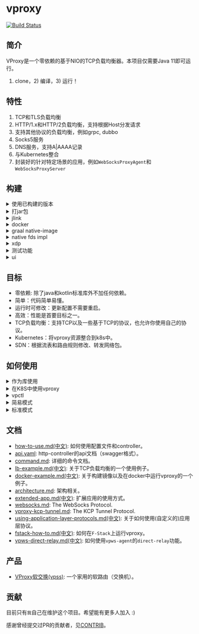 # vproxy

[![Build Status](https://github.com/wkgcass/vproxy/actions/workflows/ci.yaml/badge.svg?branch=dev)](https://github.com/wkgcass/vproxy/actions/workflows/ci.yaml)

## 简介

VProxy是一个零依赖的基于NIO的TCP负载均衡器。本项目仅需要Java 11即可运行。

1) clone，2) 编译，3) 运行！

## 特性

1. TCP和TLS负载均衡
2. HTTP/1.x和HTTP/2负载均衡，支持根据Host分发请求
3. 支持其他协议的负载均衡，例如grpc, dubbo
4. Socks5服务
5. DNS服务，支持A|AAAA记录
6. 与Kubernetes整合
7. 封装好的针对特定场景的应用，例如`WebSocksProxyAgent`和`WebSocksProxyServer`

## 构建

<details><summary>使用已构建的版本</summary>

<br>

查看 [release page](https://github.com/wkgcass/vproxy/releases).

#### For linux

使用release页面中最新的`vproxy-linux`二进制文件。

或者

使用`jlink`打包的运行时文件：点[这里](https://github.com/wkgcass/vproxy/releases/download/1.0.0-BETA-12/vproxy-runtime-linux.tar.gz)下载。

#### For macos

使用release页面中最新的`vproxy-macos`二进制文件。

#### For windows

Java运行时可以从[这里](https://adoptium.net/releases.html?variant=openjdk17&jvmVariant=hotspot)下载。

#### For musl

使用`jlink`打包的运行时文件：点[这里](https://github.com/wkgcass/vproxy/releases/download/1.0.0-BETA-12/vproxy-runtime-musl.tar.gz)下载。

</details>

<details><summary>打jar包</summary>

<br>

```
./gradlew clean jar
java -jar build/libs/vproxy.jar -Deploy=HelloWorld
```

</details>

<details><summary>jlink</summary>

<br>

```
make jlink
./build/image/bin/vproxy -Deploy=HelloWorld
```

</details>

<details><summary>docker</summary>

<br>

```
# make docker
docker run -it --rm vproxyio/vproxy -Deploy=HelloWorld
```

</details>

<details><summary>graal native-image</summary>

<br>

```
make image
./vproxy -Deploy=HelloWorld
```

</details>

<details><summary>native fds impl</summary>

<br>

仅支持macos(bsd)/linux。另外在编译前，你还需要配置`JAVA_HOME`环境变量。

```
make vfdposix
java -Dvfd=posix -Djava.library.path=./base/src/main/c -jar build/libs/vproxy.jar -Deploy=HelloWorld
```

如果要使用`F-Stack`版本，可以按照这个文档的步骤执行：[fstack-how-to.md](https://github.com/wkgcass/vproxy/blob/master/doc_zh/fstack-how-to.md)。

此外，Windows有一个特别版本用于支持Tap设备：`-Dvfd=windows`，但是普通fd和事件循环依旧是jdk selector channel.

```
make vfdwindows
java -Dvfd=windows -Djava.library.path=./base/src/main/c -jar build/libs/vproxy.jar -Deploy=HelloWorld
```

Windows TAP依赖OpenVPN TAP Driver。MacOS TAP依赖tuntaposx。

MacOS TUN、Linux TAP和TUN均无特殊依赖。

</details>

<details><summary>xdp</summary>

<br>

推荐使用5.10（或者至少5.4）内核来启用switch模块的xdp支持。  
如果使用比较低的版本，则无法在不同xdp网口之间共享umem。

要编译xdp，你需要这些软件包：`apt-get install -y linux-headers-$(uname -r) build-essential libelf-dev clang llvm`，然后执行：

```
make vpxdp
```

在非Linux平台下，可在容器中编译：

```
make vpxdp-linux
```

</details>

<details><summary>测试功能</summary>

<br>

执行测试用例:

```
./gradlew runTest
```

在docker中执行测试用例：

```
make dockertest
```

测试vswitch, docker network plugin, vpctl, k8s controller:

```shell
# 需要事先安装virtualbox

cd ./misc/auto-setup/
./auto-setup.sh
./auto-verify.sh
```

</details>

<details><summary>ui</summary>

<br>

vproxy提供了一些ui工具

```shell
./gradlew ui:jar
java -cp ./ui/build/libs/vproxy-ui.jar $mainClassName
```

目前可用的ui工具:

1. `io.vproxy.ui.calculator.CalculatorMain`: IPv4网段计算器

</details>

## 目标

* 零依赖: 除了java和kotlin标准库外不加任何依赖。
* 简单：代码简单易懂。
* 运行时可修改：更新配置不需要重启。
* 高效：性能是首要目标之一。
* TCP负载均衡：支持TCP以及一些基于TCP的协议，也允许你使用自己的协议。
* Kubernetes：将vproxy资源整合到k8s中。
* SDN：根据流表和路由规则修改、转发网络包。

## 如何使用

<details><summary>作为库使用</summary>

<br>

**gradle**

```
implementation group: 'io.vproxy', name: 'vproxy-adaptor-netty', version: '1.0.0-BETA-12'
// 可用的artifact有：dep, base, adaptor-netty, adaptor-vertx
```

**maven**

```
<dependency>
    <groupId>io.vproxy</groupId>
    <artifactId>adaptor-netty</artifactId>
    <version>1.0.0-BETA-12</version>
</dependency>
<!-- 可用的artifact有：dep, base, adaptor-netty, adaptor-vertx -->
```

**module-info.java**

```
requires io.vproxy.dep;
requires io.vproxy.base;
requires io.vproxy.adaptor.netty;
requires io.vproxy.adaptor.vertx;
```

**netty**

```java
var acceptelg = new VProxyEventLoopGroup();
var elg = new VProxyEventLoopGroup(4);
var bootstrap = new ServerBootstrap();
bootstrap
    .channel(VProxyInetServerSocketChannel.class)
    .childHandler(new ChannelInitializer<>() {
        @Override
        protected void initChannel(Channel ch) {
            ChannelPipeline p = ch.pipeline();
            p.addLast(new HttpServerCodec());
            p.addLast(new HttpHelloWorldServerHandler());
        }
    });
bootstrap.group(acceptelg, elg);
bootstrap.bind(hostname, port).sync();
```

</details>

<details><summary>在K8S中使用vproxy</summary>

<br>

添加crd并启动vproxy和controller

```
kubectl apply -f https://github.com/vproxy-tools/vpctl/blob/master/misc/crd.yaml
kubectl apply -f https://github.com/vproxy-tools/vpctl/blob/master/misc/k8s-vproxy.yaml
```

启动示例应用

```
kubectl apply -f https://github.com/vproxy-tools/vpctl/blob/master/misc/cr-example.yaml
```

详细信息可见[这里](https://github.com/vproxy-tools/vpctl/blob/master/README.md)

</details>

<details><summary>vpctl</summary>

<br>

我们提供一个命令行客户端应用，来帮助你操作vproxy实例。你可以参考[vpctl的仓库](https://github.com/vproxy-tools/vpctl)以获取更多信息。

该工具经过完整的测试，并且非常简单易用。该工具的仓库里提供了一些例子供参考。

</details>

<details><summary>简易模式</summary>

<br>

你可以用一行命令启动一个简单的负载均衡:

```
java -Deploy=Simple -jar vproxy.jar \  
                bind {port} \
                backend {host1:port1,host2:port2} \
                [ssl {path of cert1,cert2} {path of key}] \
                [protocol {...}] \
```

可以输入`help`检查参数列表。

</details>

<details><summary>标准模式</summary>

<br>

使用`help`查看启动参数。

在启动vproxy后，你可以输入`System:`来运行系统指令，你可以创建`http-controller`和`resp-controller`。后续则可以使用`curl`或者`redis-cli`来操作该vproxy实例。当然你也可以直接通过标准输入(stdin)来操作vproxy实例。

查看[command.md](https://github.com/wkgcass/vproxy/blob/master/doc/command.md)和[api文档](https://github.com/wkgcass/vproxy/blob/master/doc/api.yaml)以获取更多信息。

</details>

## 文档

* [how-to-use.md(中文)](https://github.com/wkgcass/vproxy/blob/master/doc_zh/how-to-use.md): 如何使用配置文件和controller。
* [api.yaml](https://github.com/wkgcass/vproxy/blob/dev/doc/api.yaml): http-controller的api文档（swagger格式）。
* [command.md](https://github.com/wkgcass/vproxy/blob/master/doc/command.md): 详细的命令文档。
* [lb-example.md(中文)](https://github.com/wkgcass/vproxy/blob/master/doc_zh/lb-example.md): 关于TCP负载均衡的一个使用例子。
* [docker-example.md(中文)](https://github.com/wkgcass/vproxy/blob/master/doc_zh/docker-example.md): 关于构建镜像以及在docker中运行vproxy的一个例子。
* [architecture.md](https://github.com/wkgcass/vproxy/blob/master/doc/architecture.md): 架构相关。
* [extended-app.md(中文)](https://github.com/wkgcass/vproxy/blob/master/doc_zh/extended-app.md): 扩展应用的使用方式。
* [websocks.md](https://github.com/wkgcass/vproxy/blob/master/doc/websocks.md): The WebSocks Protocol.
* [vproxy-kcp-tunnel.md](https://github.com/wkgcass/vproxy/blob/master/doc/vproxy-kcp-tunnel.md): The KCP Tunnel Protocol.
* [using-application-layer-protocols.md(中文)](https://github.com/wkgcass/vproxy/blob/master/doc_zh/using-application-layer-protocols.md): 关于如何使用(自定义的)应用层协议。
* [fstack-how-to.md(中文)](https://github.com/wkgcass/vproxy/blob/master/doc_zh/fstack-how-to.md): 如何在`F-Stack`上运行vproxy。
* [vpws-direct-relay.md(中文)](https://github.com/wkgcass/vproxy/blob/master/doc_zh/vpws-direct-relay.md): 如何使用`vpws-agent`的`direct-relay`功能。

## 产品

* [VProxy软交换(vpss)](https://github.com/vproxy-tools/vpss): 一个家用的软路由（交换机）。

## 贡献

目前只有`我`自己在维护这个项目。希望能有更多人加入 :)

感谢曾经提交过PR的贡献者，见[CONTRIB](https://github.com/wkgcass/vproxy/blob/master/CONTRIB.md)。
